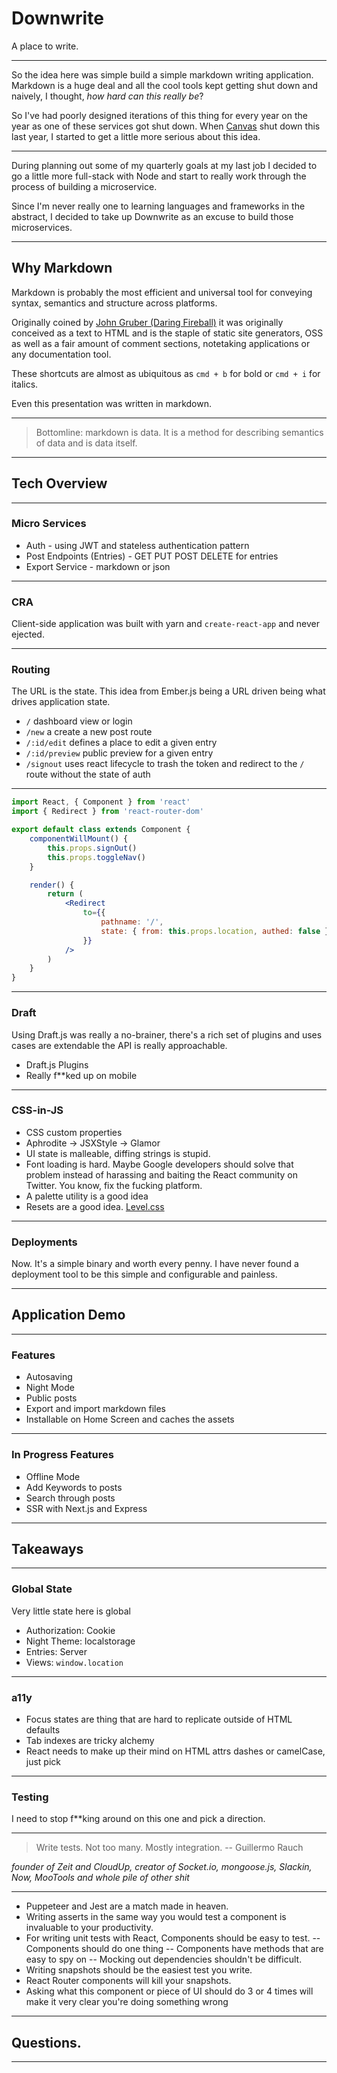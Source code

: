 # Downwrite

A place to write.

---

So the idea here was simple build a simple markdown writing application.
Markdown is a huge deal and all the cool tools kept getting shut down and naively,
I thought, _how hard can this really be_?

So I've had poorly designed iterations of this thing for every year on the year as one of these services got shut down.
When [Canvas](https://blog.usecanvas.com/) shut down this last year, I started to get a little more serious about this idea.


---

During planning out some of my quarterly goals at my last job I decided to go a little more
full-stack with Node and start to really work through the process of building a microservice.

Since I'm never really one to learning languages and frameworks in the abstract,
I decided to take up Downwrite as an excuse to build those microservices.

---

## Why Markdown

Markdown is probably the most efficient and universal tool for
conveying syntax, semantics and structure across platforms.

Originally coined by [John Gruber (Daring Fireball)](https://daringfireball.net/projects/markdown/)
it was originally conceived as a text to HTML and is the staple of static site generators,
OSS as well as a fair amount of comment sections, notetaking applications
or any documentation tool.

These shortcuts are almost as ubiquitous as `cmd + b` for bold or `cmd + i` for italics.

Even this presentation was written in markdown.

---

> Bottomline: markdown is data. It is a method for describing semantics of data and is data itself.

---

## Tech Overview

---

### Micro Services

- Auth - using JWT and stateless authentication pattern
- Post Endpoints (Entries) - GET PUT POST DELETE for entries
- Export Service - markdown or json

---

### CRA

Client-side application was built with yarn and `create-react-app` and never ejected.

---

### Routing

The URL is the state.
This idea from Ember.js being a URL driven being what drives application state.

- `/` dashboard view or login
- `/new` a create a new post route
- `/:id/edit` defines a place to edit a given entry
- `/:id/preview` public preview for a given entry
- `/signout` uses react lifecycle to trash the token and redirect to the `/` route without the state of auth

---

```jsx
import React, { Component } from 'react'
import { Redirect } from 'react-router-dom'

export default class extends Component {
	componentWillMount() {
		this.props.signOut()
		this.props.toggleNav()
	}

	render() {
		return (
			<Redirect 
				to={{
					pathname: '/',
					state: { from: this.props.location, authed: false }
				}}
			/>
		)
	}
}
```

---

### Draft

Using Draft.js was really a no-brainer, there's a rich set of plugins
and uses cases are extendable the API is really approachable.

- Draft.js Plugins
- Really f**ked up on mobile

---

### CSS-in-JS

- CSS custom properties
- Aphrodite -> JSXStyle -> Glamor
- UI state is malleable, diffing strings is stupid.
- Font loading is hard. Maybe Google developers should solve that problem
instead of harassing and baiting the React community on Twitter.
You know, fix the fucking platform.
- A palette utility is a good idea
- Resets are a good idea. [Level.css](https://github.com/charlespeters/level.css/) 

---

### Deployments

Now. It's a simple binary and worth every penny.
I have never found a deployment tool to be this simple and configurable and painless.

---

## Application Demo

---

### Features

- Autosaving
- Night Mode
- Public posts
- Export and import markdown files
- Installable on Home Screen and caches the assets 

---

### In Progress Features

- Offline Mode
- Add Keywords to posts
- Search through posts
- SSR with Next.js and Express

---

## Takeaways

---

### Global State

Very little state here is global

- Authorization: Cookie
- Night Theme: localstorage
- Entries: Server
- Views: `window.location`

---

### a11y

- Focus states are thing that are hard to replicate outside of HTML defaults
- Tab indexes are tricky alchemy
- React needs to make up their mind on HTML attrs dashes or camelCase, just pick

---

### Testing

I need to stop f**king around on this one and pick a direction.

---

> Write tests. Not too many. Mostly integration. -- Guillermo Rauch

_founder of Zeit and CloudUp, creator of Socket.io, mongoose.js, Slackin, Now, MooTools and whole pile of other shit_

---

- Puppeteer and Jest are a match made in heaven.
- Writing asserts in the same way you would test a component is invaluable to your productivity.
- For writing unit tests with React, Components should be easy to test.
-- Components should do one thing
-- Components have methods that are easy to spy on
-- Mocking out dependencies shouldn't be difficult.
- Writing snapshots should be the easiest test you write. 
- React Router components will kill your snapshots.
- Asking what this component or piece of UI should do 3 or 4 times will make it very clear you're doing something wrong

---

## Questions.

---

